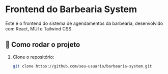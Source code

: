 # Frontend do Barbearia System

Este é o frontend do sistema de agendamentos da barbearia, desenvolvido com React, MUI e Tailwind CSS.

## 🚀 Como rodar o projeto

1. Clone o repositório:
   ```sh
   git clone https://github.com/seu-usuario/barbearia-system.git

